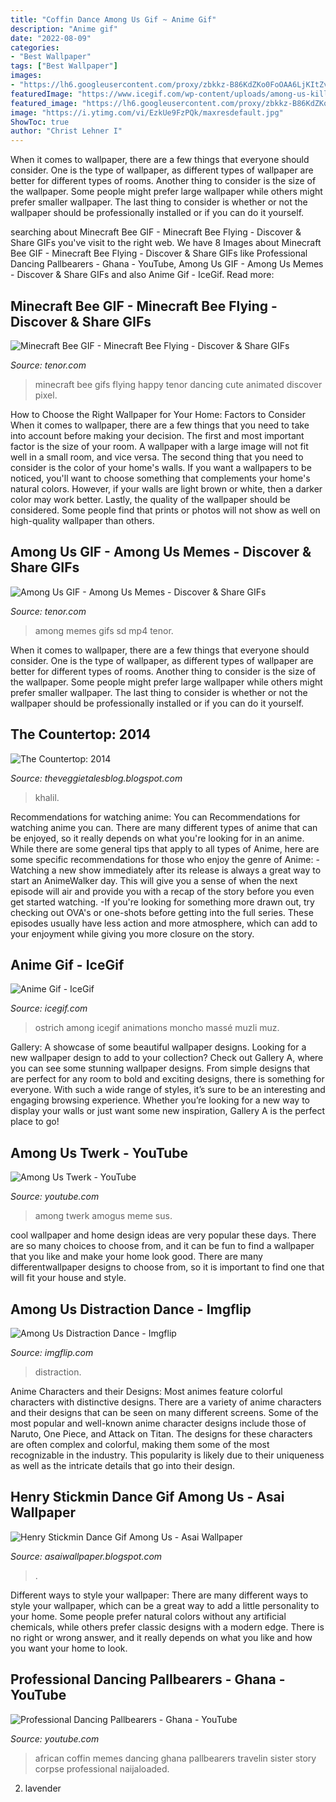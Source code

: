 ```yaml
---
title: "Coffin Dance Among Us Gif ~ Anime Gif"
description: "Anime gif"
date: "2022-08-09"
categories:
- "Best Wallpaper"
tags: ["Best Wallpaper"]
images:
- "https://lh6.googleusercontent.com/proxy/zbkkz-B86KdZKo0FoOAA6LjKItZvi26tC0iEvhhpFaAau_lYrFk7IMKxqPxwZh06BVkQ9sh09lq_2MSS9xRHacTpdjhtpVf-BopWzQtioX0VTMGc0JdxlSY0xH8OAWYG15q1nhJMktb91t-TpoqPAg-7JHRgXzE5zluVoL7LeARAMccwILRQ0ztcDq9n9DcdMACdXKWILktT0LpPt0OPmqBpv1iPXr9Vh2yQ2phpDdw5odGy7JqaQ2sf_l8d7REfFOOD7a4pAbISh0PmQTX4I61UwMNmGWabCpEFTxJRa1u_JQHoYBT3cwXD-ajj346ExrZsunrgHahME_JjbPG1Lhsjflj9ofONhF6y5ssp4ioJTH8pqspG8pZp-sfv2gpZK71BQWDX66LB9i_0UoqwvJaFzljlAPk04ohYtgP-6mYA6PbP0rwAgn3GDG3ioxNCEedXXxckpuNqyB8LfBoY_5lMaJtnCb641swUrF4OjNmipNJoYiuwav1DX20oTLutF5ARdDqfHONWRlGzTJCWXDjINhlPkQViy47qLkTYwLoLgVGWQwvfk0yDUAWCvW2xXjzHyJporgdlLpYFZe4wga7oRq9Uz4YW5Ya5nk2E5rTTxXIK4bVMrSpkhhW7tADugLbiGCOdQbl0FI4aVVP-AZ3W34yRRmw4IQN99U8Ui73hmbf5WFzw8uwcT4jYMVAE77b4C63cBTsU8nD5rdFpES5d67-66w-GKJHK4g33j539Q67zjGDZcSv2pYJ5MC88jJ7jXcJXaJg4geKyTXYmkIv-oJavJvlkHgYzGFpALAMEgCO-RT7ePUbqallmPu0hz4Sdlwql8Doj9GQetq8WWYAwkLcble6hkzCwrkJWieqsXr_rRP-ZAIEsynKTtcUp3oCRit1PY0VAK3Jo6f5cAXf8rmYBz4smEUqGAYO_tOL8rzmebwQUKryuvKpeQo9VfXk_XHctb0AFdQ=w1200-h630-p-k-no-nu"
featuredImage: "https://www.icegif.com/wp-content/uploads/among-us-kill-animation-icegif-10.gif"
featured_image: "https://lh6.googleusercontent.com/proxy/zbkkz-B86KdZKo0FoOAA6LjKItZvi26tC0iEvhhpFaAau_lYrFk7IMKxqPxwZh06BVkQ9sh09lq_2MSS9xRHacTpdjhtpVf-BopWzQtioX0VTMGc0JdxlSY0xH8OAWYG15q1nhJMktb91t-TpoqPAg-7JHRgXzE5zluVoL7LeARAMccwILRQ0ztcDq9n9DcdMACdXKWILktT0LpPt0OPmqBpv1iPXr9Vh2yQ2phpDdw5odGy7JqaQ2sf_l8d7REfFOOD7a4pAbISh0PmQTX4I61UwMNmGWabCpEFTxJRa1u_JQHoYBT3cwXD-ajj346ExrZsunrgHahME_JjbPG1Lhsjflj9ofONhF6y5ssp4ioJTH8pqspG8pZp-sfv2gpZK71BQWDX66LB9i_0UoqwvJaFzljlAPk04ohYtgP-6mYA6PbP0rwAgn3GDG3ioxNCEedXXxckpuNqyB8LfBoY_5lMaJtnCb641swUrF4OjNmipNJoYiuwav1DX20oTLutF5ARdDqfHONWRlGzTJCWXDjINhlPkQViy47qLkTYwLoLgVGWQwvfk0yDUAWCvW2xXjzHyJporgdlLpYFZe4wga7oRq9Uz4YW5Ya5nk2E5rTTxXIK4bVMrSpkhhW7tADugLbiGCOdQbl0FI4aVVP-AZ3W34yRRmw4IQN99U8Ui73hmbf5WFzw8uwcT4jYMVAE77b4C63cBTsU8nD5rdFpES5d67-66w-GKJHK4g33j539Q67zjGDZcSv2pYJ5MC88jJ7jXcJXaJg4geKyTXYmkIv-oJavJvlkHgYzGFpALAMEgCO-RT7ePUbqallmPu0hz4Sdlwql8Doj9GQetq8WWYAwkLcble6hkzCwrkJWieqsXr_rRP-ZAIEsynKTtcUp3oCRit1PY0VAK3Jo6f5cAXf8rmYBz4smEUqGAYO_tOL8rzmebwQUKryuvKpeQo9VfXk_XHctb0AFdQ=w1200-h630-p-k-no-nu"
image: "https://i.ytimg.com/vi/EzkUe9FzPQk/maxresdefault.jpg"
ShowToc: true
author: "Christ Lehner I"
---
```



When it comes to wallpaper, there are a few things that everyone should consider. One is the type of wallpaper, as different types of wallpaper are better for different types of rooms. Another thing to consider is the size of the wallpaper. Some people might prefer large wallpaper while others might prefer smaller wallpaper. The last thing to consider is whether or not the wallpaper should be professionally installed or if you can do it yourself.

	

		
searching about Minecraft Bee GIF - Minecraft Bee Flying - Discover &amp; Share GIFs you've visit to the right web. We have 8 Images about Minecraft Bee GIF - Minecraft Bee Flying - Discover &amp; Share GIFs like Professional Dancing Pallbearers - Ghana - YouTube, Among Us GIF - Among Us Memes - Discover &amp; Share GIFs and also Anime Gif - IceGif. Read more:
		
    
## Minecraft Bee GIF - Minecraft Bee Flying - Discover &amp; Share GIFs

<img loading=lazy src="https://media1.tenor.com/images/05fb5faee5fa6cae86a5fbcdfb7792d0/tenor.gif?itemid=15559611" onerror="this.onerror=null;this.src='https://tse1.mm.bing.net/th?id=OIP.BftfruX6bK6GpfvN-3eS0AHaHa&amp;pid=15.1';" alt="Minecraft Bee GIF - Minecraft Bee Flying - Discover &amp; Share GIFs">

_Source: tenor.com_

>minecraft bee gifs flying happy tenor dancing cute animated discover pixel. 

	

How to Choose the Right Wallpaper for Your Home: Factors to Consider
When it comes to wallpaper, there are a few things that you need to take into account before making your decision. The first and most important factor is the size of your room. A wallpaper with a large image will not fit well in a small room, and vice versa. 
The second thing that you need to consider is the color of your home's walls. If you want a wallpapers to be noticed, you'll want to choose something that complements your home's natural colors. However, if your walls are light brown or white, then a darker color may work better. 
Lastly, the quality of the wallpaper should be considered. Some people find that prints or photos will not show as well on high-quality wallpaper than others.

    
## Among Us GIF - Among Us Memes - Discover &amp; Share GIFs

<img loading=lazy src="https://media1.tenor.com/images/8b60ba45ce7beb60e25ce7a7382c49c8/tenor.gif?itemid=18594681" onerror="this.onerror=null;this.src='https://tse1.mm.bing.net/th?id=OIP.i2C6Rc5762DiXOenOCxJyAHaEK&amp;pid=15.1';" alt="Among Us GIF - Among Us Memes - Discover &amp; Share GIFs">

_Source: tenor.com_

>among memes gifs sd mp4 tenor. 

	

When it comes to wallpaper, there are a few things that everyone should consider. One is the type of wallpaper, as different types of wallpaper are better for different types of rooms. Another thing to consider is the size of the wallpaper. Some people might prefer large wallpaper while others might prefer smaller wallpaper. The last thing to consider is whether or not the wallpaper should be professionally installed or if you can do it yourself.

    
## The Countertop: 2014

<img loading=lazy src="http://4.bp.blogspot.com/-cgoNHX9BEgc/U9qb-hXPXUI/AAAAAAAAADc/OxiwqkGpGI0/s1600/VeggieDanceOff03.gif" onerror="this.onerror=null;this.src='https://tse4.mm.bing.net/th?id=OIP.uyKjPflGCIyE1LNf4FwzEwHaFj&amp;pid=15.1';" alt="The Countertop: 2014">

_Source: theveggietalesblog.blogspot.com_

>khalil. 

	

Recommendations for watching anime: You can
Recommendations for watching anime you can. There are many different types of anime that can be enjoyed, so it really depends on what you're looking for in an anime. While there are some general tips that apply to all types of Anime, here are some specific recommendations for those who enjoy the genre of Anime: 
-Watching a new show immediately after its release is always a great way to start an AnimeWalker day. This will give you a sense of when the next episode will air and provide you with a recap of the story before you even get started watching. 
-If you're looking for something more drawn out, try checking out OVA's or one-shots before getting into the full series. These episodes usually have less action and more atmosphere, which can add to your enjoyment while giving you more closure on the story.

    
## Anime Gif - IceGif

<img loading=lazy src="https://www.icegif.com/wp-content/uploads/among-us-kill-animation-icegif-10.gif" onerror="this.onerror=null;this.src='https://tse1.mm.bing.net/th?id=OIP.klbr4m4GtjzzN5fOi6rU7wHaFj&amp;pid=15.1';" alt="Anime Gif - IceGif">

_Source: icegif.com_

>ostrich among icegif animations moncho massé muzli muz. 

	

Gallery: A showcase of some beautiful wallpaper designs.
Looking for a new wallpaper design to add to your collection? Check out Gallery A, where you can see some stunning wallpaper designs. From simple designs that are perfect for any room to bold and exciting designs, there is something for everyone. With such a wide range of styles, it’s sure to be an interesting and engaging browsing experience. Whether you’re looking for a new way to display your walls or just want some new inspiration, Gallery A is the perfect place to go!





	
	
    
## Among Us Twerk - YouTube

<img loading=lazy src="https://i.ytimg.com/vi/EzkUe9FzPQk/maxresdefault.jpg" onerror="this.onerror=null;this.src='https://tse3.mm.bing.net/th?id=OIP.p4xbLgPXupt7oabLbudAgQHaEK&amp;pid=15.1';" alt="Among Us Twerk - YouTube">

_Source: youtube.com_

>among twerk amogus meme sus. 

	

cool wallpaper and home design ideas are very popular these days. There are so many choices to choose from, and it can be fun to find a wallpaper that you like and make your home look good. There are many differentwallpaper designs to choose from, so it is important to find one that will fit your house and style.

    
## Among Us Distraction Dance - Imgflip

<img loading=lazy src="https://i.imgflip.com/4oxo3p.gif" onerror="this.onerror=null;this.src='https://tse2.mm.bing.net/th?id=OIP.PLN8B3ctsE9w_Ti6HeebjQAAAA&amp;pid=15.1';" alt="Among Us Distraction Dance - Imgflip">

_Source: imgflip.com_

>distraction. 

	

Anime Characters and their Designs: Most animes feature colorful characters with distinctive designs.
There are a variety of anime characters and their designs that can be seen on many different screens. Some of the most popular and well-known anime character designs include those of Naruto, One Piece, and Attack on Titan. The designs for these characters are often complex and colorful, making them some of the most recognizable in the industry. This popularity is likely due to their uniqueness as well as the intricate details that go into their design.

    
## Henry Stickmin Dance Gif Among Us - Asai Wallpaper

<img loading=lazy src="https://lh6.googleusercontent.com/proxy/zbkkz-B86KdZKo0FoOAA6LjKItZvi26tC0iEvhhpFaAau_lYrFk7IMKxqPxwZh06BVkQ9sh09lq_2MSS9xRHacTpdjhtpVf-BopWzQtioX0VTMGc0JdxlSY0xH8OAWYG15q1nhJMktb91t-TpoqPAg-7JHRgXzE5zluVoL7LeARAMccwILRQ0ztcDq9n9DcdMACdXKWILktT0LpPt0OPmqBpv1iPXr9Vh2yQ2phpDdw5odGy7JqaQ2sf_l8d7REfFOOD7a4pAbISh0PmQTX4I61UwMNmGWabCpEFTxJRa1u_JQHoYBT3cwXD-ajj346ExrZsunrgHahME_JjbPG1Lhsjflj9ofONhF6y5ssp4ioJTH8pqspG8pZp-sfv2gpZK71BQWDX66LB9i_0UoqwvJaFzljlAPk04ohYtgP-6mYA6PbP0rwAgn3GDG3ioxNCEedXXxckpuNqyB8LfBoY_5lMaJtnCb641swUrF4OjNmipNJoYiuwav1DX20oTLutF5ARdDqfHONWRlGzTJCWXDjINhlPkQViy47qLkTYwLoLgVGWQwvfk0yDUAWCvW2xXjzHyJporgdlLpYFZe4wga7oRq9Uz4YW5Ya5nk2E5rTTxXIK4bVMrSpkhhW7tADugLbiGCOdQbl0FI4aVVP-AZ3W34yRRmw4IQN99U8Ui73hmbf5WFzw8uwcT4jYMVAE77b4C63cBTsU8nD5rdFpES5d67-66w-GKJHK4g33j539Q67zjGDZcSv2pYJ5MC88jJ7jXcJXaJg4geKyTXYmkIv-oJavJvlkHgYzGFpALAMEgCO-RT7ePUbqallmPu0hz4Sdlwql8Doj9GQetq8WWYAwkLcble6hkzCwrkJWieqsXr_rRP-ZAIEsynKTtcUp3oCRit1PY0VAK3Jo6f5cAXf8rmYBz4smEUqGAYO_tOL8rzmebwQUKryuvKpeQo9VfXk_XHctb0AFdQ=w1200-h630-p-k-no-nu" onerror="this.onerror=null;this.src='https://tse2.mm.bing.net/th?id=OIP.pzKr-xEK9WdlJ8NxhMJPNwHaD4&amp;pid=15.1';" alt="Henry Stickmin Dance Gif Among Us - Asai Wallpaper">

_Source: asaiwallpaper.blogspot.com_

>. 

	

Different ways to style your wallpaper:
There are many different ways to style your wallpaper, which can be a great way to add a little personality to your home. Some people prefer natural colors without any artificial chemicals, while others prefer classic designs with a modern edge. There is no right or wrong answer, and it really depends on what you like and how you want your home to look.

    
## Professional Dancing Pallbearers - Ghana - YouTube

<img loading=lazy src="https://i.ytimg.com/vi/kvHhmGcFGnQ/maxresdefault.jpg" onerror="this.onerror=null;this.src='https://tse3.mm.bing.net/th?id=OIP.Huv6eBL_T0H5cT1w-zxkMAHaEK&amp;pid=15.1';" alt="Professional Dancing Pallbearers - Ghana - YouTube">

_Source: youtube.com_

>african coffin memes dancing ghana pallbearers travelin sister story corpse professional naijaloaded. 

	

2. lavender 

